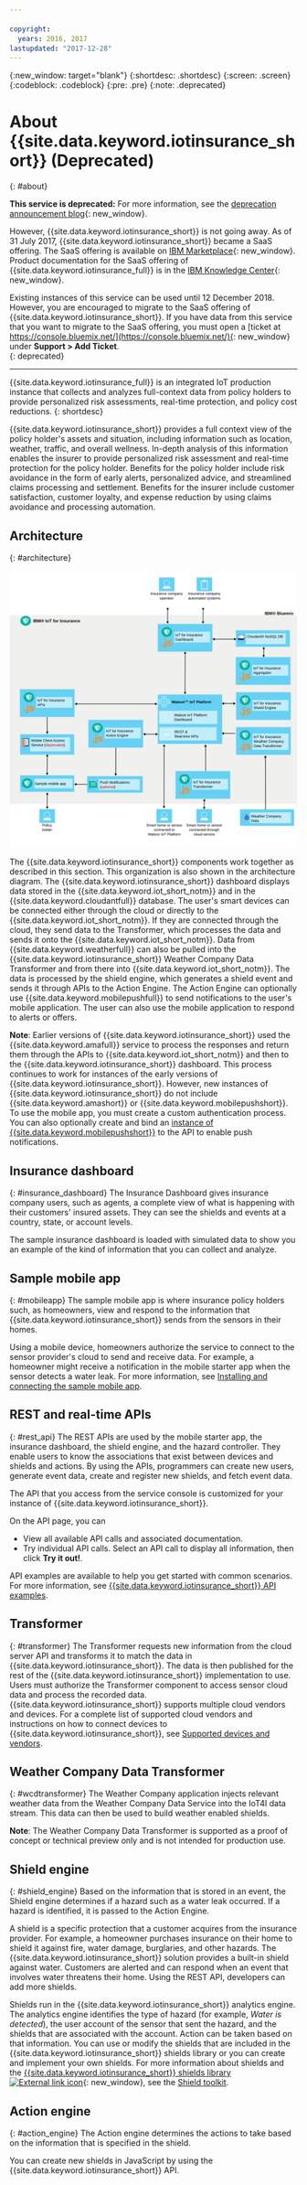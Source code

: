 ```yaml
---

copyright:
  years: 2016, 2017
lastupdated: "2017-12-28"
---
```


<!-- Common attributes used in the template are defined as follows: -->
{:new_window: target="blank"}
{:shortdesc: .shortdesc}
{:screen: .screen}
{:codeblock: .codeblock}
{:pre: .pre}
{:note: .deprecated}


# About {{site.data.keyword.iotinsurance_short}} (Deprecated)
{: #about}

**This service is deprecated:** For more information, see the [deprecation announcement blog](https://www.ibm.com/blogs/bluemix/2017/11/iot-for-insurance-on-bluemix-migrated-to-saas-offering/){: new_window}.

However, {{site.data.keyword.iotinsurance_short}} is not going away. As of 31 July 2017, {{site.data.keyword.iotinsurance_short}} became a SaaS offering. The SaaS offering is available on [IBM Marketplace](https://www.ibm.com/us-en/marketplace/ibm-iot-for-insurance){: new_window}. Product documentation for the SaaS offering of {{site.data.keyword.iotinsurance_full}} is in the [IBM Knowledge Center](https://www.ibm.com/support/knowledgecenter/SSQNYQ/iot-insurance/kc_welcome.html){: new_window}.

Existing instances of this service can be used until 12 December 2018. However, you are encouraged to migrate to the SaaS offering of {{site.data.keyword.iotinsurance_short}}. If you have data from this service that you want to migrate to the SaaS offering, you must open a [ticket at https://console.bluemix.net/](https://console.bluemix.net/){: new_window} under **Support > Add Ticket**.  
{: deprecated}

---

{{site.data.keyword.iotinsurance_full}} is an integrated IoT production instance that collects and analyzes full-context data from policy holders to provide personalized risk assessments, real-time protection, and policy cost reductions.
{: shortdesc}

{{site.data.keyword.iotinsurance_short}} provides a full context view of the policy holder's assets and situation, including information such as location, weather, traffic, and overall wellness. In-depth analysis of this information enables the insurer to provide personalized risk assessment and real-time protection for the policy holder. Benefits for the policy holder include risk avoidance in the form of early alerts, personalized advice, and streamlined claims processing and settlement. Benefits for the insurer include customer satisfaction, customer loyalty, and expense reduction by using claims avoidance and processing automation.

## Architecture
{: #architecture}

![{{site.data.keyword.iotinsurance_short}} Architecture. This diagram is described in the main body of the topic.](images/IoT4I_architecture.svg "{{site.data.keyword.iotinsurance_short}} architecture")

The {{site.data.keyword.iotinsurance_short}} components work together as described in this section. This organization is also shown in the architecture diagram. The {{site.data.keyword.iotinsurance_short}} dashboard displays data stored in the {{site.data.keyword.iot_short_notm}} and in the {{site.data.keyword.cloudantfull}} database. The user's smart devices can be connected either through the cloud or directly to the {{site.data.keyword.iot_short_notm}}. If they are connected through the cloud, they send data to the Transformer, which processes the data and sends it onto the {{site.data.keyword.iot_short_notm}}. Data from {{site.data.keyword.weatherfull}} can also be pulled into the {{site.data.keyword.iotinsurance_short}} Weather Company Data Transformer and from there into {{site.data.keyword.iot_short_notm}}. The data is processed by the shield engine, which generates a shield event and sends it through APIs to the Action Engine. The Action Engine can optionally use {{site.data.keyword.mobilepushfull}} to send notifications to the user's mobile application. The user can also use the mobile application to respond to alerts or offers.

**Note**: Earlier versions of {{site.data.keyword.iotinsurance_short}} used the {{site.data.keyword.amafull}} service to process the responses and return them through the APIs to {{site.data.keyword.iot_short_notm}} and then to the {{site.data.keyword.iotinsurance_short}} dashboard. This process continues to work for  instances of the early versions of {{site.data.keyword.iotinsurance_short}}. However, new instances of {{site.data.keyword.iotinsurance_short}} do not include {{site.data.keyword.amashort}} or {{site.data.keyword.mobilepushshort}}. To use the mobile app, you must create a custom authentication process. You can also optionally create and bind an [instance of {{site.data.keyword.mobilepushshort}}](../mobilepush/index.html) to the API to enable push notifications.

## Insurance dashboard
{: #insurance_dashboard}
The Insurance Dashboard gives insurance company users, such as agents, a complete view of what is happening with their customers' insured assets. They can see the shields and events at a country, state, or account levels.

The sample insurance dashboard is loaded with simulated data to show you an example of the kind of information that you can collect and analyze.

## Sample mobile app
{: #mobileapp}
The sample mobile app is where insurance policy holders such, as homeowners, view and respond to the information that {{site.data.keyword.iotinsurance_short}} sends from the sensors in their homes.

Using a mobile device, homeowners authorize the service to connect to the sensor provider's cloud to send and receive data. For example, a homeowner might receive a notification in the mobile starter app when the sensor detects a water leak. For more information, see [Installing and connecting the sample mobile app](iotinsurance_mobile_app.html).

## REST and real-time APIs
{: #rest_api}
The REST APIs are used by the mobile starter app, the insurance dashboard, the shield engine, and the hazard controller. They  enable users to know the associations that exist between devices and shields and actions. By using the APIs, programmers can create new users, generate event data, create and register new shields, and fetch event data.

The API that you access from the service console is customized for your instance of  {{site.data.keyword.iotinsurance_short}}.

On the API page, you can  
  - View all available API calls and associated documentation.
  - Try individual API calls.  Select an API call to display all information, then click **Try it out!**.

API examples are available to help you get started with common scenarios. For more information, see [{{site.data.keyword.iotinsurance_short}} API examples](https://github.com/IBM-Bluemix/iot4i-api-examples-nodejs).


## Transformer
{: #transformer}
The Transformer requests new information from the cloud server API and transforms it to match the data in {{site.data.keyword.iotinsurance_short}}. The data is then published for the rest of the {{site.data.keyword.iotinsurance_short}} implementation to use. Users must authorize the Transformer component to access sensor cloud data and process the recorded data. {{site.data.keyword.iotinsurance_short}} supports multiple cloud vendors and devices. For a complete list of supported cloud vendors and instructions on how to connect devices to {{site.data.keyword.iotinsurance_short}}, see [Supported devices and vendors](iotinsurance_supporteddevices.html).

## Weather Company Data Transformer
{: #wcdtransformer}
The Weather Company application injects relevant  weather data from the Weather Company Data Service into the IoT4I data stream. This data can  then be used to build weather enabled shields.

**Note**: The Weather Company Data Transformer is supported as a proof of concept or technical preview only and is not intended for production use.

## Shield engine
{: #shield_engine}
Based on the information that is stored in an event, the Shield engine determines if a hazard such as a water leak occurred. If a hazard is identified, it is passed to the Action Engine.

A shield is a specific protection that a customer acquires from the insurance provider. For example, a homeowner purchases insurance on their home to shield it against fire, water damage, burglaries, and other hazards. The {{site.data.keyword.iotinsurance_short}} solution provides a built-in shield against water. Customers are alerted and can respond when an event that involves water threatens their home. Using the REST API, developers can add more shields.  

Shields run in the {{site.data.keyword.iotinsurance_short}} analytics engine. The analytics engine identifies the type of hazard (for example, *Water is detected*), the user account of the sensor that sent the hazard, and the shields that are associated with the account. Action can be taken based on that information. You can use or modify the shields that are included in the {{site.data.keyword.iotinsurance_short}} shields library or you can create and implement your own shields. For more information about shields and the [{{site.data.keyword.iotinsurance_short}} shields library ![External link icon](../../icons/launch-glyph.svg)](https://github.com/ibm-watson-iot/ioti-shields){: new_window}, see the [Shield toolkit](iotinsurance_shield_toolkit.html).

## Action engine
{: #action_engine}
The Action engine determines the actions to take based on the information that is specified in the shield.

You can create new shields in JavaScript by using the {{site.data.keyword.iotinsurance_short}} API.
